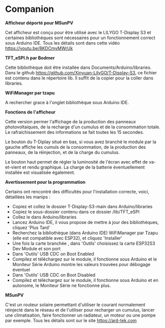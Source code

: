 # Companion
**Afficheur déporté pour MSunPV**

Cet afficheur est conçu pour être utilisé avec le LILYGO T-Display S3 et certaines bibliothèques sont nécessaires pour un fonctionnement correct sous Arduino IDE. Tous les détails sont dans cette vidéo https://youtu.be/8KDCmyMWrUk

**TFT_eSPI.h par Bodmer**

Cette bibliothèque doit être installée dans Documents/Arduino/libraries. Dans le github https://github.com/Xinyuan-LilyGO/T-Display-S3, ce fichier est contenu dans le répertoire lib. Il suffit de la copier pour la coller dans libraries.

**WiFiManager par tzapu**

A rechercher grace à l'onglet bibliothèque sous Arduino IDE.

**Fonctions de l'afficheur**

Cette version permer l'affichage de la production des panneaux photovoltaiques, de la recharge d'un cumulus et de la consommation totale.
Le rafraichissement des informations se fait toutes les 15 secondes.

Le bouton du T-Diplay situé en bas, si vous avez branché le module par la gauche affiche les cumuls de la consommation, de la production des panneaux, de la réinjection, et de la charge du cumulus.

Le bouton haut permet de régler la luminosité de l'écran avec effet de va-et-vient et rendu graphique. La charge de la batterie éventuellement installée est visualisée également.

**Avertissement pour la programmation**

Certains ont rencontré des difficultés pour l'installation correcte, voici, détaillées les manips :
- Copiez et collez le dossier T-Display-S3-main dans Arduino/libraries
- Copiez le sous-dossier contenu dans ce dossier /lib/TFT_eSPI
- Collez le dans Arduino/libraries
- Lancez Arduino IDE, il vous propose de mettre à jour des bibliothèques, cliquez 'Plus Tard'
- Recherchez la bibliothèque (dans Arduino IDE) WiFiManager par Tzapu (elle est compatible avec ESP32), et cliquez 'Installer'
- Une fois la carte branchée , dans 'Outils' choisissez la carte ESP32S3 Dev Module et son port
- Dans 'Outils' USB CDC on Boot Enabled
- Compilez et téléchargez sur le module, il fonctionne sous Arduino et le Moniteur Série Arduino montre les valeurs trouvées pour débogage éventuel
- Dans 'Outils' USB CDC on Boot Disabled
- Compilez et téléchargez sur le module, il fonctionne sous Arduino et en autonome, le Moniteur Série ne fonctionne plus.

**MSunPV**

C'est un routeur solaire permettant d'utiliser le courant normalement réinjecté dans le réseau et de l'utiliser pour recharger un cumulus, lancer une climatisation, faire fonctionner un radiateur, un moteur ou une pompe par exemple. Tous les détails sont sur le site https://ard-tek.com
